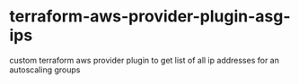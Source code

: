 # terraform-aws-provider-plugin-asg-ips
custom terraform aws provider plugin to get list of all ip addresses for an autoscaling groups
